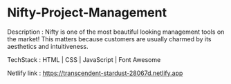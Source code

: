 # Nifty-Project-Management

Description : Nifty is one of the most beautiful looking management tools on the market! This matters because customers are usually charmed by its aesthetics and intuitiveness. 

TechStack : HTML | CSS | JavaScript |  Font Awesome 

Netlify link : https://transcendent-stardust-28067d.netlify.app
